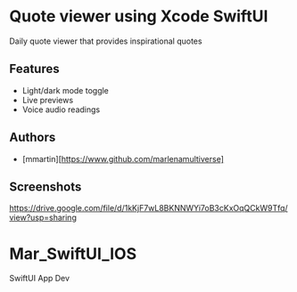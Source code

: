
# Quote viewer using Xcode SwiftUI  
Daily quote viewer that provides inspirational quotes 


## Features

- Light/dark mode toggle
- Live previews
- Voice audio readings


## Authors

- [mmartin][https://www.github.com/marlenamultiverse]



## Screenshots

https://drive.google.com/file/d/1kKjF7wL8BKNNWYi7oB3cKxOqQCkW9Tfq/view?usp=sharing

# Mar_SwiftUI_IOS
SwiftUI App Dev
